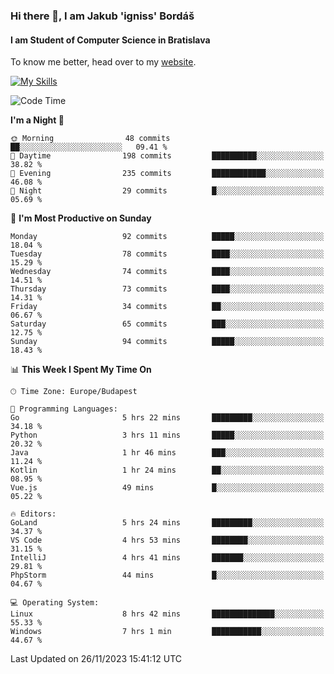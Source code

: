 ### Hi there 👋, I am Jakub 'igniss' Bordáš

#### I am Student of Computer Science in Bratislava
To know me better, head over to my [website](https://bordas.sk).

[![My Skills](https://skillicons.dev/icons?i=js,html,css,figma,svelte,java,kotlin,python,postgresql,typescript,nest,nodejs)](https://bordas.sk)


<!--START_SECTION:waka-->
![Code Time](http://img.shields.io/badge/Code%20Time-1%2C284%20hrs%2018%20mins-blue)

**I'm a Night 🦉** 

```text
🌞 Morning                48 commits          ██░░░░░░░░░░░░░░░░░░░░░░░   09.41 % 
🌆 Daytime                198 commits         ██████████░░░░░░░░░░░░░░░   38.82 % 
🌃 Evening                235 commits         ████████████░░░░░░░░░░░░░   46.08 % 
🌙 Night                  29 commits          █░░░░░░░░░░░░░░░░░░░░░░░░   05.69 % 
```
📅 **I'm Most Productive on Sunday** 

```text
Monday                   92 commits          █████░░░░░░░░░░░░░░░░░░░░   18.04 % 
Tuesday                  78 commits          ████░░░░░░░░░░░░░░░░░░░░░   15.29 % 
Wednesday                74 commits          ████░░░░░░░░░░░░░░░░░░░░░   14.51 % 
Thursday                 73 commits          ████░░░░░░░░░░░░░░░░░░░░░   14.31 % 
Friday                   34 commits          ██░░░░░░░░░░░░░░░░░░░░░░░   06.67 % 
Saturday                 65 commits          ███░░░░░░░░░░░░░░░░░░░░░░   12.75 % 
Sunday                   94 commits          █████░░░░░░░░░░░░░░░░░░░░   18.43 % 
```


📊 **This Week I Spent My Time On** 

```text
🕑︎ Time Zone: Europe/Budapest

💬 Programming Languages: 
Go                       5 hrs 22 mins       █████████░░░░░░░░░░░░░░░░   34.18 % 
Python                   3 hrs 11 mins       █████░░░░░░░░░░░░░░░░░░░░   20.32 % 
Java                     1 hr 46 mins        ███░░░░░░░░░░░░░░░░░░░░░░   11.24 % 
Kotlin                   1 hr 24 mins        ██░░░░░░░░░░░░░░░░░░░░░░░   08.95 % 
Vue.js                   49 mins             █░░░░░░░░░░░░░░░░░░░░░░░░   05.22 % 

🔥 Editors: 
GoLand                   5 hrs 24 mins       █████████░░░░░░░░░░░░░░░░   34.37 % 
VS Code                  4 hrs 53 mins       ████████░░░░░░░░░░░░░░░░░   31.15 % 
IntelliJ                 4 hrs 41 mins       ███████░░░░░░░░░░░░░░░░░░   29.81 % 
PhpStorm                 44 mins             █░░░░░░░░░░░░░░░░░░░░░░░░   04.67 % 

💻 Operating System: 
Linux                    8 hrs 42 mins       ██████████████░░░░░░░░░░░   55.33 % 
Windows                  7 hrs 1 min         ███████████░░░░░░░░░░░░░░   44.67 % 
```


 Last Updated on 26/11/2023 15:41:12 UTC
<!--END_SECTION:waka-->
